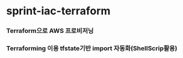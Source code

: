 # sprint-iac-terraform

### Terraform으로 AWS 프로비저닝
### Terraforming 이용 tfstate기반 import 자동화(ShellScrip활용) 
